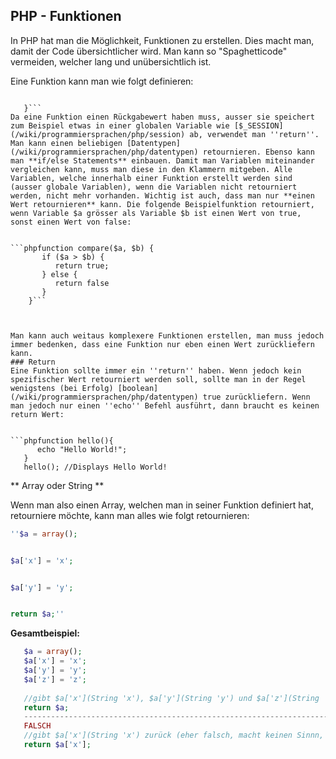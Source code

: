 ## PHP - Funktionen
In PHP hat man die Möglichkeit, Funktionen zu erstellen. Dies macht man, damit der Code übersichtlicher wird. Man kann so "Spaghetticode" vermeiden, welcher lang und unübersichtlich ist.


Eine Funktion kann man wie folgt definieren:


```phpfunction meineNeueFunktion(){ 
   
   }```
Da eine Funktion einen Rückgabewert haben muss, ausser sie speichert zum Beispiel etwas in einer globalen Variable wie [$_SESSION](/wiki/programmiersprachen/php/session) ab, verwendet man ''return''. Man kann einen beliebigen [Datentypen](/wiki/programmiersprachen/php/datentypen) retournieren. Ebenso kann man **if/else Statements** einbauen. Damit man Variablen miteinander vergleichen kann, muss man diese in den Klammern mitgeben. Alle Variablen, welche innerhalb einer Funktion erstellt werden sind (ausser globale Variablen), wenn die Variablen nicht retourniert werden, nicht mehr vorhanden. Wichtig ist auch, dass man nur **einen Wert retournieren** kann. Die folgende Beispielfunktion retourniert, wenn Variable $a grösser als Variable $b ist einen Wert von true, sonst einen Wert von false:


```phpfunction compare($a, $b) {
       if ($a > $b) {
          return true;
       } else {
          return false
       }
    }```



Man kann auch weitaus komplexere Funktionen erstellen, man muss jedoch immer bedenken, dass eine Funktion nur eben einen Wert zurückliefern kann. 
### Return
Eine Funktion sollte immer ein ''return'' haben. Wenn jedoch kein spezifischer Wert retourniert werden soll, sollte man in der Regel wenigstens (bei Erfolg) [boolean](/wiki/programmiersprachen/php/datentypen) true zurückliefern. Wenn man jedoch nur einen ''echo'' Befehl ausführt, dann braucht es keinen return Wert:


```phpfunction hello(){
      echo "Hello World!";
   }
   hello(); //Displays Hello World!
   ```
** Array oder String **


Wenn man also einen Array, welchen man in seiner Funktion definiert hat, retourniere möchte, kann man alles wie folgt retournieren:


```php
''$a = array();


$a['x'] = 'x';


$a['y'] = 'y';


return $a;''


```
**Gesamtbeispiel:**


```php
   $a = array();
   $a['x'] = 'x';
   $a['y'] = 'y';
   $a['z'] = 'z';
   
   //gibt $a['x'](String 'x'), $a['y'](String 'y') und $a['z'](String 'z') zurück (best practice)
   return $a;             
   --------------------------------------------------------------------------------------------------------   
   FALSCH
   //gibt $a['x'](String 'x') zurück (eher falsch, macht keinen Sinnn, so return so zu verwenden)
   return $a['x'];       
   ``` 
